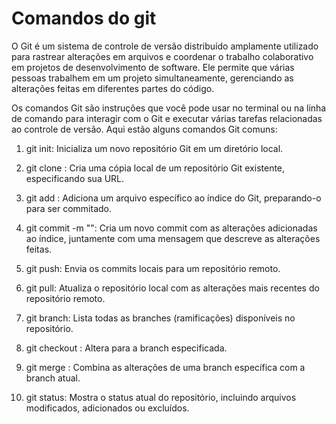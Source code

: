 # Comandos do git

O Git é um sistema de controle de versão distribuído amplamente utilizado para rastrear alterações em arquivos e coordenar o trabalho colaborativo em projetos de desenvolvimento de software. Ele permite que várias pessoas trabalhem em um projeto simultaneamente, gerenciando as alterações feitas em diferentes partes do código.

Os comandos Git são instruções que você pode usar no terminal ou na linha de comando para interagir com o Git e executar várias tarefas relacionadas ao controle de versão. Aqui estão alguns comandos Git comuns:

1.  git init: Inicializa um novo repositório Git em um diretório local.
    
2.  git clone <URL>: Cria uma cópia local de um repositório Git existente, especificando sua URL.
    
3.  git add <arquivo>: Adiciona um arquivo específico ao índice do Git, preparando-o para ser commitado.
    
4.  git commit -m "<mensagem>": Cria um novo commit com as alterações adicionadas ao índice, juntamente com uma mensagem que descreve as alterações feitas.
    
5.  git push: Envia os commits locais para um repositório remoto.
    
6.  git pull: Atualiza o repositório local com as alterações mais recentes do repositório remoto.
    
7.  git branch: Lista todas as branches (ramificações) disponíveis no repositório.
    
8.  git checkout <branch>: Altera para a branch especificada.
    
9.  git merge <branch>: Combina as alterações de uma branch específica com a branch atual.
    
10.  git status: Mostra o status atual do repositório, incluindo arquivos modificados, adicionados ou excluídos.